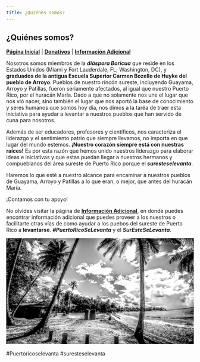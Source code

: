 ```yaml
---
title: ¿Quiénes somos? 
---  
```


## ¿Quiénes somos? 

[**Página Inicial**](https://friveramariani.github.io/suresteselevanta) | [**Donativos**](https://friveramariani.github.io/suresteselevanta/donativos) | [**Información Adicional**](https://friveramariani.github.io/suresteselevanta/info)

Nosotros somos miembros de la ***diáspora Boricua*** que reside en los Estados Unidos (Miami y Fort Lauderdale, FL; Washington, DC), y **graduados de la antigua Escuela Superior Carmen Bozello de Huyke del pueblo de Arroyo**. Pueblos de nuestro rincón sureste, incluyendo Guayama, Arroyo y Patillas, fueron seriamente afectados, al igual que nuestro Puerto Rico, por el huracán María. Dado a que no solamente nos une el lugar que nos vió nacer, sino también el lugar que nos aportó la base de conocimiento y seres humanos que somos hoy día, nos dimos a la taréa de traer esta iniciativa para ayudar a levantar a nuestros pueblos que han servido de cuna para nosotros. 

Además de ser educadores, profesores y científicos, nos caracteriza el liderazgo y el sentimiento patrio que siempre llevamos, no importa en que lugar del mundo estemos. **¡Nuestro corazón siempre está con nuestras raíces!** Es por esta razón que hemos unido nuestros liderazgo para elaborar ideas e iniciativas y que estas puedan llegar a nuestros hermanos y compueblanos del área sureste de Puerto Rico porque el ***suresteselevanta***. 

Haremos lo que esté a nuestro alcance para encaminar a nuestros pueblos de Guayama, Arroyo y Patillas a lo que eran, o mejor, que antes del huracán María.

¡Contamos con tu apoyo!

No olvides visitar la página de [**Información Adicional**](https://friveramariani.github.io/suresteselevanta/info), en donde puedes encontrar información adicional que puedes proveer a los nuestros o facilitarte otras vías de como ayudar a los puebos del sureste de Puerto Rico a **levantarse**. ***#PuertoRicoSeLevanta*** y el ***SurEsteSeLevanta***.

<img src="images/PSX_20170730_130417.jpg" alt="hi" class="inline"/>

#Puertoricoselevanta
#suresteselevanta